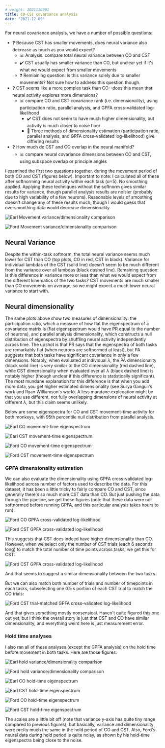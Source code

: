 ```yaml
---
# weight: 2021120901
title: CO-CST covariance analysis
date: "2021-12-09"
---
```


For neural covariance analysis, we have a number of possible questions:

- :question: Because CST has smaller movements, does neural variance also decrease as much as you would expect?
    - :bar_chart: Analysis: compare total neural variance between CO and CST
    - :heavy_check_mark: CST usually has smaller variance than CO, but unclear yet if it's what we would expect from smaller movements
    - :question: Remiaining question: is this variance solely due to smaller movements? Not sure how to address this question though.
- :question: CST seems like a more complex task than CO--does this mean that neural activity explores more dimensions?
    - :bar_chart: compare CO and CST covariance rank (i.e. dimensionality), using participation ratio, parallel analysis, and GPFA cross-validated log-likelihood
        - :heavy_check_mark: CST does not seem to have much higher dimensionality, but activity is much closer to noise floor
        - :speech_balloon: Three methods of dimensionality estimation (participation ratio, parallel analysis, and GPFA cross-validated log-likelihood) give differing results
- :question: How much do CST and CO overlap in the neural manifold?
    - :bar_chart: compare neural covariance dimensions between CO and CST, using subspace overlap or principle angles

I examined the first two questions together, during the movement period of both CO and CST (figures below). Important to note: I calculated all of these after softnorming neural activity within each task ($\alpha$=5). No smoothing applied. Applying these techniques without the softnorm gives similar results for variance, though parallel analysis results are noisier (probably due to high variability of a few neurons). Reasonable levels of smoothing doesn't change any of these results much, though I would guess that oversmoothing data would decrease dimensionality.

![Earl Movement variance/dimensionality comparison](figs/softnormed/20211203_Earl20190716_COCSTmove_vardim_comparison-01.png)

![Ford Movement variance/dimensionality comparison](figs/softnormed/20211203_Ford20180627_COCSTmove_vardim_comparison-01.png)

## Neural Variance

Despite the within-task softnorm, the total neural variance seems much lower for CST than CO (top plots, CO in red, CST in black). Variance for individual lambdas of the CST (solid line) doesn't seem to be much different from the variance over all lambdas (black dashed line). Remaining question: is this difference in variance more or less than what we would expect from the different kinematics of the two tasks? CST movements are much smaller than CO movements on average, so we might expect a much lower neural variance to start with.

## Neural dimensionality

The same plots above show two measures of dimensionality: the participation ratio, which a measure of how flat the eigenspectrum of a covariance matrix is (flat eigenspectrum would have PR equal to the number of neurons), and parallel analysis dimensionality, which constructs a null distribution of eigenspectra by shuffling neural activity independently across time. The upshot is that PR says that the eigenspectra of both tasks are remarkably flat (when neurons are softnormed at least), but PA suggests that both tasks have significant covariance in only a few dimensions. Notably, when evaluated at individual $\lambda$, the PA dimensionality (black solid line) is very similar to the CO dimensionality (red dashed line), while CST dimensionality when evaluated over all $\lambda$ (black dashed line) is notably higher (though unclear if this difference is statistically significant). The most mundane explanation for this difference is that when you add more data, you get higher estimated dimensionality (see Surya Ganguli's work and Ryan Williamson's work). A less mundane explanation might be that you use different, not fully overlapping dimensions of neural activity at different $\lambda$, but this claim seems unlikely.

Below are some eigenspectra for CO and CST movement-time activity for both monkeys, with 95th percentile null distribution from parallel analysis.

![Earl CO movement-time eigenspectrum](figs/softnormed/20211203_Earl20190716_COmove_eigenspectrum_with_PA-01.png)

![Earl CST movement-time eigenspectrum](figs/softnormed/20211203_Earl20190716_CSTmove_eigenspectrum_with_PA-01.png)

![Ford CO movement-time eigenspectrum](figs/softnormed/20211203_Ford20180627_COmove_eigenspectrum_with_PA-01.png)

![Ford CST movement-time eigenspectrum](figs/softnormed/20211203_Ford20180627_CSTmove_eigenspectrum_with_PA-01.png)

### GPFA dimensionality estimation

We can also evaluate the dimensionality using GPFA cross-validated log-likelihood across number of factors used to describe the data. For this dataset, it has been a little tricky to fairly compare CO and CST, since generally there's so much more CST data than CO. But just pushing the data through the pipeline, we get these figures (note that these data were not softnormed before running GPFA, and this particular analysis takes hours to run):

![Ford CO GPFA cross-validated log-likelihood](figs/non-normed/gpfa/Ford_20180627_CO_gpfa_LLvDim-01.png)

![Ford CST GPFA cross-validated log-likelihood](figs/non-normed/gpfa/Ford_20180627_CST_full_gpfa_LLvDim-01.png)

This suggests that CST does indeed have higher dimensionality than CO. However, when we select only the number of CST trials (each 6 seconds long) to match the total number of time points across tasks, we get this for CST:

![Ford CST GPFA cross-validated log-likelihood](figs/non-normed/gpfa/Ford_20180627_CST_timepointmatch_gpfa_LLvDim-01.png)

And that seems to suggest a similar dimensionality between the two tasks.

But we can also match both number of trials and number of timepoints in each tasks, subselecting one 0.5 s portion of each CST trial to match the CO trials:

![Ford CST trial-matched GPFA cross-validated log-likelihood](figs/non-normed/gpfa/Ford_20180627_CST_trialmatch_gpfa_LLvDim-01.png)

And that gives something mostly nonsensical. Haven't quite figured this one out yet, but I think the overall story is just that CST and CO have similar dimensionality, and everything weird here is just measurement error.

### Hold time analyses

I also ran all of these analyses (except the GPFA analysis) on the hold time before movement in both tasks. Here are those figures:

![Earl hold variance/dimensionality comparison](figs/softnormed/20211203_Earl20190716_COCSThold_vardim_comparison-01.png)

![Ford hold variance/dimensionality comparison](figs/softnormed/20211203_Ford20180627_COCSThold_vardim_comparison-01.png)

![Earl CO hold-time eigenspectrum](figs/softnormed/20211203_Earl20190716_COhold_eigenspectrum_with_PA-01.png)

![Earl CST hold-time eigenspectrum](figs/softnormed/20211203_Earl20190716_CSThold_eigenspectrum_with_PA-01.png)

![Ford CO hold-time eigenspectrum](figs/softnormed/20211203_Ford20180627_COhold_eigenspectrum_with_PA-01.png)

![Ford CST hold-time eigenspectrum](figs/softnormed/20211203_Ford20180627_CSThold_eigenspectrum_with_PA-01.png)

The scales are a little bit off (note that variance y-axis has quite tiny range compared to previous figures), but basically, variance and dimensionality were pretty much the same in the hold period of CO and CST. Also, Ford's neural data during hold period is quite noisy, as shown by his hold-time eigenspectra being close to the noise.
